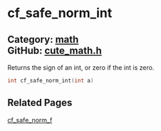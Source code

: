 [//]: # (This file is automatically generated by Cute Framework's docs parser.)
[//]: # (Do not edit this file by hand!)
[//]: # (See: https://github.com/RandyGaul/cute_framework/blob/master/samples/docs_parser.cpp)
[](../header.md ':include')

# cf_safe_norm_int

Category: [math](/api_reference?id=math)  
GitHub: [cute_math.h](https://github.com/RandyGaul/cute_framework/blob/master/include/cute_math.h)  
---

Returns the sign of an int, or zero if the int is zero.

```cpp
int cf_safe_norm_int(int a)
```

## Related Pages

[cf_safe_norm_f](/math/cf_safe_norm_f.md)  
